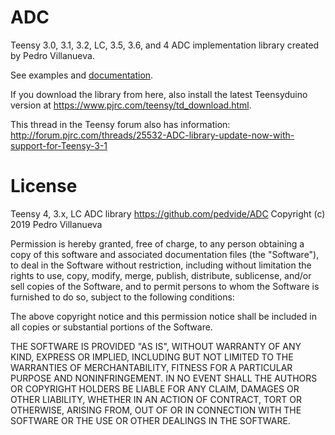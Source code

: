 ADC
===

Teensy 3.0, 3.1, 3.2, LC, 3.5, 3.6, and 4 ADC implementation library created by Pedro Villanueva.

See examples and [documentation](http://pedvide.github.io/ADC/).

If you download the library from here, also install the latest Teensyduino version at https://www.pjrc.com/teensy/td_download.html.

This thread in the Teensy forum also has information:
http://forum.pjrc.com/threads/25532-ADC-library-update-now-with-support-for-Teensy-3-1

License
===

Teensy 4, 3.x, LC ADC library
https://github.com/pedvide/ADC
Copyright (c) 2019 Pedro Villanueva

Permission is hereby granted, free of charge, to any person obtaining
a copy of this software and associated documentation files (the
"Software"), to deal in the Software without restriction, including
without limitation the rights to use, copy, modify, merge, publish,
distribute, sublicense, and/or sell copies of the Software, and to
permit persons to whom the Software is furnished to do so, subject to
the following conditions:

The above copyright notice and this permission notice shall be
included in all copies or substantial portions of the Software.

THE SOFTWARE IS PROVIDED "AS IS", WITHOUT WARRANTY OF ANY KIND,
EXPRESS OR IMPLIED, INCLUDING BUT NOT LIMITED TO THE WARRANTIES OF
MERCHANTABILITY, FITNESS FOR A PARTICULAR PURPOSE AND
NONINFRINGEMENT. IN NO EVENT SHALL THE AUTHORS OR COPYRIGHT HOLDERS
BE LIABLE FOR ANY CLAIM, DAMAGES OR OTHER LIABILITY, WHETHER IN AN
ACTION OF CONTRACT, TORT OR OTHERWISE, ARISING FROM, OUT OF OR IN
CONNECTION WITH THE SOFTWARE OR THE USE OR OTHER DEALINGS IN THE
SOFTWARE.
